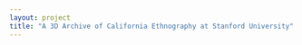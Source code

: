 ```yaml
--- 
layout: project 
title: "A 3D Archive of California Ethnography at Stanford University" 
---
```



